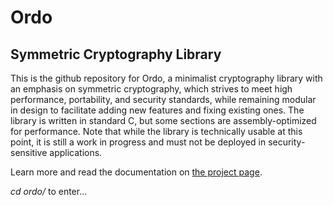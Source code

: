Ordo
==============

Symmetric Cryptography Library
--------------

This is the github repository for Ordo, a minimalist cryptography library with an emphasis on symmetric cryptography, which strives to meet high performance, portability, and security standards, while remaining modular in design to facilitate adding new features and fixing existing ones. The library is written in standard C, but some sections are assembly-optimized for performance. Note that while the library is technically usable at this point, it is still a work in progress and must not be deployed in security-sensitive applications.

Learn more and read the documentation on [the project page](http://tomcrypto.github.com/Ordo/).

*cd ordo/* to enter...
